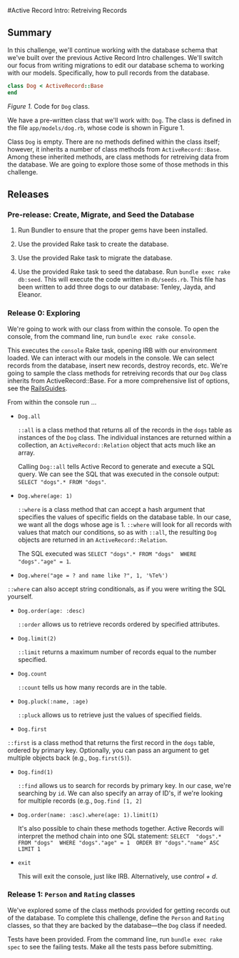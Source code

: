 #Active Record Intro:  Retreiving Records

## Summary

In this challenge, we'll continue working with the database schema that we've built over the previous Active Record Intro challenges.  We'll switch our focus from writing migrations to edit our database schema to working with our models.  Specifically, how to pull records from the database.

```ruby
class Dog < ActiveRecord::Base
end
```

*Figure 1.*  Code for `Dog` class.

We have a pre-written class that we'll work with:  `Dog`.  The class is defined in the file `app/models/dog.rb`, whose code is shown in Figure 1.

Class `Dog` is empty.  There are no methods defined within the class itself; however, it inherits a number of class methods from `ActiveRecord::Base`.  Among these inherited methods, are class methods for retreiving data from the database.  We are going to explore those some of those methods in this challenge.

## Releases

### Pre-release: Create, Migrate, and Seed the Database

1. Run Bundler to ensure that the proper gems have been installed.

2. Use the provided Rake task to create the database.

3. Use the provided Rake task to migrate the database.

4. Use the provided Rake task to seed the database.  Run `bundle exec rake db:seed`.  This will execute the code written in `db/seeds.rb`.  This file has been written to add three dogs to our database:  Tenley, Jayda, and Eleanor.

### Release 0: Exploring

We're going to work with our class from within the console.  To open the console, from the command line, run `bundle exec rake console`.

This executes the `console` Rake task, opening IRB with our environment loaded.  We can interact with our models in the console.  We can select records from the database, insert new records, destroy records, etc.  We're going to sample the class methods for retreiving records that our `Dog` class inherits from ActiveRecord::Base.  For a more comprehensive list of options, see the [RailsGuides](http://guides.rubyonrails.org/active_record_querying.html).  

From within the console run ...

- `Dog.all`

  `::all` is a class method that returns all of the records in the `dogs` table as instances of the `Dog` class.  The individual instances are returned within a collection, an `ActiveRecord::Relation` object that acts much like an array.

  Calling `Dog::all` tells Active Record to generate and execute a SQL query.  We can see the SQL that was executed in the console output: `SELECT "dogs".* FROM "dogs"`.

- `Dog.where(age: 1)`

  `::where` is a class method that can accept a hash argument that specifies the values of specific fields on the database table.  In our case, we want all the dogs whose age is 1.  `::where` will look for all records with values that match our conditions, so as with `::all`, the resulting `Dog` objects are returned in an `ActiveRecord::Relation`.
  
  The SQL executed was `SELECT "dogs".* FROM "dogs"  WHERE "dogs"."age" = 1`.
  
-  `Dog.where("age = ? and name like ?", 1, '%Te%')`

  `::where` can also accept string conditionals, as if you were writing the SQL yourself.

- `Dog.order(age: :desc)`

  `::order` allows us to retrieve records ordered by specified attributes.

- `Dog.limit(2)`

  `::limit` returns a maximum number of records equal to the number specified.

- `Dog.count`

  `::count` tells us how many records are in the table.
 
- `Dog.pluck(:name, :age)`

	`::pluck` allows us to retrieve just the values of specified fields.

  
-  `Dog.first`

  `::first` is a class method that returns the first record in the `dogs` table, ordered by primary key.  Optionally, you can pass an argument to get multiple objects back (e.g., `Dog.first(5)`).
  
- `Dog.find(1)`

  `::find` allows us to search for records by primary key.  In our case, we're searching by `id`.  We can also specify an array of ID's, if we're looking for multiple records (e.g., `Dog.find [1, 2]`

- `Dog.order(name: :asc).where(age: 1).limit(1)`

  It's also possible to chain these methods together.  Active Records will interpret the method chain into one SQL statement:  `SELECT  "dogs".* FROM "dogs"  WHERE "dogs"."age" = 1  ORDER BY "dogs"."name" ASC LIMIT 1`

- `exit`

  This will exit the console, just like IRB.  Alternatively, use *control + d*.


### Release 1: `Person` and `Rating` classes

We've explored some of the class methods provided for getting records out of the database.  To complete this challenge, define the `Person` and `Rating` classes, so that they are backed by the database—the `Dog` class if needed.

Tests have been provided.  From the command line, run `bundle exec rake spec` to see the failing tests.  Make all the tests pass before submitting.

